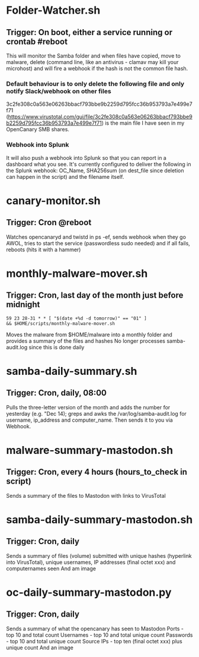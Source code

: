 # Folder-Watcher.sh
## Trigger: On boot, either a service running or crontab #reboot
This will monitor the Samba folder and when files have copied, move to malware, delete (command line, like an antivirus - clamav may kill your microhost) and will fire a webhook if the hash is not the common file hash.

### Default behaviour is to only delete the following file and only notify Slack/webhook on other files
3c2fe308c0a563e06263bbacf793bbe9b2259d795fcc36b953793a7e499e7f71 (https://www.virustotal.com/gui/file/3c2fe308c0a563e06263bbacf793bbe9b2259d795fcc36b953793a7e499e7f71) is the main file I have seen in my OpenCanary SMB shares.

### Webhook into Splunk
It will also push a webhook into Splunk so that you can report in a dashboard what you see.  It's currently configured to deliver the following in the Splunk webhook: OC_Name, SHA256sum (on dest_file since deletion can happen in the script) and the filename itself.

# canary-monitor.sh
## Trigger: Cron @reboot
Watches opencanaryd and twistd in ps -ef, sends webhook when they go AWOL, tries to start the service (passwordless sudo needed) and if all fails, reboots (hits it with a hammer)

# monthly-malware-mover.sh
## Trigger: Cron, last day of the month just before midnight
<code>59 23 28-31 * * [ "$(date +\%d -d tomorrow)" == "01" ] && $HOME/scripts/monthly-malware-mover.sh</code>

Moves the malware from $HOME/malware into a monthly folder and provides a summary of the files and hashes
No longer processes samba-audit.log since this is done daily

# samba-daily-summary.sh
## Trigger: Cron, daily, 08:00 
Pulls the three-letter version of the month and adds the number for yesterday (e.g. "Dec 14); greps and awks the /var/log/samba-audit.log for username, ip_address and computer_name.  Then sends it to you via Webhook.

# malware-summary-mastodon.sh
## Trigger: Cron, every 4 hours (hours_to_check in script)
Sends a summary of the files to Mastodon with links to VirusTotal

# samba-daily-summary-mastodon.sh
## Trigger: Cron, daily
Sends a summary of files (volume) submitted with unique hashes (hyperlink into VirusTotal), unique usernames, IP addresses (final octet xxx) and computernames seen
And am image

# oc-daily-summary-mastodon.py
## Trigger: Cron, daily
Sends a summary of what the opencanary has seen to Mastodon
Ports - top 10 and total count
Usernames - top 10 and total unique count
Passwords - top 10 and total unique count
Source IPs - top ten (final octet xxx) plus unique count
And an image
